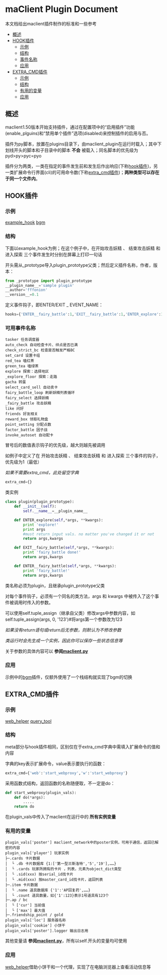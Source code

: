 maClient Plugin Document
================
本文档给出maclient插件制作的标准和一些参考

*   [概述](#overview)
*   [HOOK插件](#hook)
    *   [示例](#hook_eg)
    *   [结构](#hook_struc)
    *   [事件名称](#hook_eventname)
    *   [应用](#hook_app)
*   [EXTRA_CMD插件](#extra_cmd)
    *   [示例](#extra_cmd_eg)
    *   [结构](#extra_cmd_struc)
    *   [有用的变量](#extra_cmd_vals)
    *   [应用](#extra_cmd_app)

<h2 id="overview">概述</h2>

maclient1.50版本开始支持插件，通过在配置项中的“启用插件”功能(enable_plguins)和“禁用单个插件”选项(disabled)来控制插件的启用与否。

插件为py脚本，放置在plugins目录下，由maclient_plugin在运行时载入；其中下划线开头的脚本和子目录中的脚本 __不会__ 被载入；同名脚本的优先级为pyd>py>pyc=pyo

插件分为两类，一类在指定的事件发生前和发生后作出响应(下称[hook插件](#hook))，另一类扩展命令行界面(cli)的可用命令数(下称[extra_cmd插件](#extra_cmd))；__两种类型可以存在于同一个文件内__。

<h2 id="hook">HOOK插件</h2>

<h3 id="hook_eg">示例</h3>

[example_hook](plugins/_example_hook.py) [bgm](plugins/bgm.py)

<h3 id="hook_struc">结构</h3>

下面以example_hook为例；在这个例子中，在开始攻击妖精 、 结束攻击妖精 和 进入探索 三个事件发生时分别在屏幕上打印一句话

开头需从_prototype导入plugin_prototype父类；然后定义插件名称，作者，版本：
```Python
from _prototype import plugin_prototype
__plugin_name__='sample plugin'
__author='fffonion'
__version__=0.1
```

定义事件钩子，即ENTER/EXIT _ EVENT_NAME：
```Python
hooks={'ENTER__fairy_battle':1,'EXIT__fairy_battle':1,'ENTER_explore':1}
```

<h3 id="hook_eventname">可用事件名称</h3>

    tasker 任务调度器
    auto_check 自动检查卡片、绊点是否已满 
    check_strict_bc 检查是否触发严格BC
    set_card 设置卡组
    red_tea 嗑红茶
    green_tea 嗑绿茶
    explore 探索：选择地区
    _explore_floor 探索：走路
    gacha 转蛋
    select_card_sell 自动卖卡
    fairy_battle_loop 刷新妖精列表循环
    fairy_select 选择妖精
    _fairy_battle 攻击妖精
    like 问好
    friends 好友相关
    reward_box 领取礼物盒
    point_setting 分配点数
    factor_battle 因子战
    invoke_autoset 自动配卡

冒号后的数值表示钩子的优先级，越大则越先被调用

如例子中定义了在 开始攻击妖精 、 结束攻击妖精 和 进入探索 三个事件的钩子，优先级为1（最低）

*如果不需要extra_cmd，此处留空字典*
```Python
extra_cmd={}
```

类实例
```Python
class plugin(plugin_prototype):
    def __init__(self):
        self.__name__=__plugin_name__

    def ENTER_explore(self,*args, **kwargs):
        print 'explore!'
        print args
        #must return input vals. no matter you've changed it or not
        return args,kwargs

    def EXIT__fairy_battle(self,*args, **kwargs):
        print 'fairy_battle done!'
        return args,kwargs

    def ENTER__fairy_battle(self,*args, **kwargs):
        print 'fairy_battle!'
        return args,kwargs
```
类名称必须为plugin，且继承plugin_prototype父类

对每个事件钩子，必须有一个同名的类方法，args 和 kwargs 中被传入了这个事件被调用时传入的参数。

可以使用self.tuple_assign（继承自父类）修改args中参数内容，如self.tuple_assign(args, 0, '123')#将args第一个参数改为123

*如果没有return语句或return后无参数，则默认为不修改参数*

*类运行时会先生成一个实例，因此你可以保存一些状态信息等*

关于参数的具体内容可以 __参阅[maclient.py](maclient.py)__

<h3 id="hook_app">应用</h3>

示例中的[bgm](plugins/bgm.py)插件，仅额外使用了一个栈结构就实现了bgm的切换


<h2 id="extra_cmd">EXTRA_CMD插件</h2>

<h3 id="extra_cmd_eg">示例</h3>

[web_helper](plugins/web_helper.py) [query_tool](plugins/query_tool.py)

<h3 id="extra_cmd_struc">结构</h3>

meta部分与hook插件相同，区别仅在于extra_cmd字典中需填入扩展命令的值和内容

字典的key表示扩展命令，value表示要执行的函数：
```Python
extra_cmd={'web':'start_webproxy','w':'start_webproxy'}
```

采用函数式结构，返回函数的名称随便取，不一定是do：
```Python
def start_webproxy(plugin_vals):
    def do(*args):
        .....
    return do
```

在plugin_vals中传入了maclient在运行中的 __所有实例变量__

<h3 id="extra_cmd_vals">有用的变量</h3>

    plugin_vals['poster'] maclient_network中的poster实例，可用于通信，返回已解密的内容
    plugin_vals['player'] 玩家实例
    ├─.cards 卡片数据
    │  └ .db 卡片数据库 {1:['第一型兰斯洛特','5','19'],……}
    │  └ .cards 玩家所拥有的卡片 ，列表，元素为object_dict类型
    │  └ .sid(xxx) 按serial_id找卡片
    │  └ .mid(xxx) 按master_card_id找卡片，返回列表
    ├─.item 卡片数据
    │  └ .name 道具数据库 {'1':'AP回复药',……}
    │  └ .count 道具数量，如{'1':123}表示1号道具有123个
    ├─.ap / bc
    │  └ ['cur'] 当前值
    │  └ ['max'] 最大值
    ├─.friendship_point / gold
    plugin_vals['loc'] 服务器名称
    plugin_vals['cookie'] 小饼干
    plugin_vals['poster'].logger 输出日志用

其他变量请 __参阅[maclient.py](maclient.py)__，所有以self.开头的变量均可使用

<h3 id="extra_cmd_app">应用</h3>

[web_helper](plugins/web_helper.py)借助小饼干和一个代理，实现了在电脑浏览器上查看活动信息等
